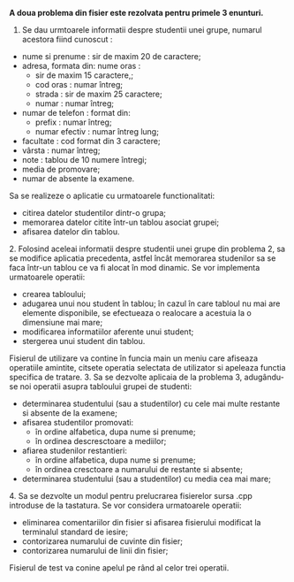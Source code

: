 <b> A doua problema din fisier este rezolvata pentru primele 3 enunturi. </b> <br>
1. Se dau urmtoarele informatii despre studentii unei grupe,
numarul acestora fiind cunoscut :<br>
<ul>
<li> nume si prenume : sir de maxim 20 de caractere; </li>
<li> adresa, formata din: nume oras :
<ul><li>sir de maxim 15 caractere,;</li> <li>cod oras : numar întreg; </li><li>strada : sir de maxim 25 caractere;</li> <li>numar : numar întreg;</li> </ul>
<li> numar de telefon : format din: <ul><li> prefix : numar întreg;</li><li> numar efectiv : numar întreg lung;</li> </ul>
<li> facultate : cod format din 3 caractere;</li>
<li> vârsta : numar întreg;</li>
<li> note : tablou de 10 numere întregi;</li>
<li> media de promovare;</li>
<li> numar de absente la examene.</li>
</ul>
Sa se realizeze o aplicatie cu urmatoarele functionalitati:<br>
<ul>
<li>citirea datelor studentilor dintr-o grupa;</li>
<li>memorarea datelor citite într-un tablou asociat grupei;</li>
<li>afisarea datelor din tablou.</li>
</ul>
2. Folosind aceleai informatii despre studentii unei grupe din
problema 2, sa se modifice aplicatia precedenta, astfel încât memorarea studenilor sa se
faca într-un tablou ce va fi alocat în mod dinamic. Se vor implementa urmatoarele
operatii:
<ul>
<li>crearea tabloului;</li>
<li>adugarea unui nou student în tablou; în cazul în care tabloul nu mai are elemente disponibile, se efectueaza o realocare a acestuia la o dimensiune mai mare;</li>
<li>modificarea informatiilor aferente unui student;</li>
<li>stergerea unui student din tablou.</li>
</ul>

Fisierul de utilizare va contine în funcia main un meniu care afiseaza operatiile amintite,
citsete operatia selectata de utilizator si apeleaza functia specifica de tratare.
3. Sa se dezvolte aplicaia de la problema 3, adugându-se noi operatii asupra tabloului
grupei de studenti:<br>
<ul>
  <li> determinarea studentului (sau a studentilor) cu cele mai multe restante si absente de la examene;</li>
  <li> afisarea studentilor promovati:
    <ul>
      <li> în ordine alfabetica, dupa nume si prenume;</li>
      <li> în ordinea descresctoare a mediilor;</li>
    </ul>
  </li>
  <li> afiarea studenilor restantieri:
    <ul>
      <li> în ordine alfabetica, dupa nume si prenume;</li>
      <li> în ordinea cresctoare a numarului de restante si absente;</li>
    </ul>
  </li>
  <li> determinarea studentului (sau a studentilor) cu media cea mai mare;</li>
</ul>
4. Sa se dezvolte un modul pentru prelucrarea fisierelor sursa .cpp
introduse de la tastatura. Se vor considera urmatoarele operatii:<br>

<ul>
<li>eliminarea comentariilor din fisier si afisarea fisierului modificat la terminalul standard de iesire;</li>
<li>contorizarea numarului de cuvinte din fisier;</li>
<li>contorizarea numarului de linii din fisier;</li>
</ul>
Fisierul de test va conine apelul pe rând al celor trei operatii.<br>
